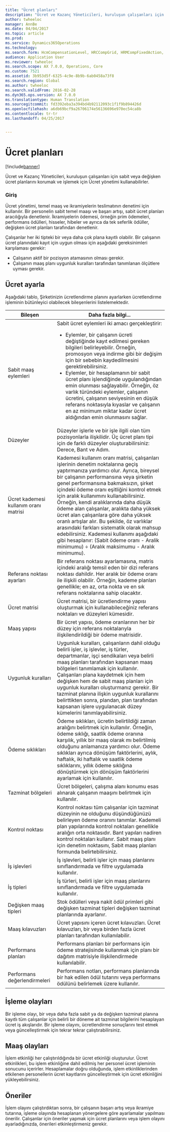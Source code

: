 ```yaml
---
title: "Ücret planları"
description: "Ücret ve Kazanç Yöneticileri, kuruluşun çalışanları için sabit veya değişken ücret planlarını korumak ve işlemek için Ücret yönetimi kullanabilirler."
author: twheeloc
manager: AnnBe
ms.date: 04/04/2017
ms.topic: article
ms.prod: 
ms.service: Dynamics365Operations
ms.technology: 
ms.search.form: HcmCompensationLevel, HRCCompGrid, HRMCompFixedAction, HRMCompFixedBudget, HRMCompFixedPlanTable
audience: Application User
ms.reviewer: twheeloc
ms.search.scope: AX 7.0.0, Operations, Core
ms.custom: 7521
ms.assetid: 3b953d5f-6325-4c9e-8b9b-6ab0458a73f8
ms.search.region: Global
ms.author: twheeloc
ms.search.validFrom: 2016-02-28
ms.dyn365.ops.version: AX 7.0.0
ms.translationtype: Human Translation
ms.sourcegitcommit: fd3392eba3a394bd4b92112093c1f1f9b894426d
ms.openlocfilehash: a6db69bcf9a26706174e56136696e970ec54ca8b
ms.contentlocale: tr-tr
ms.lasthandoff: 04/25/2017


---
```


# <a name="compensation-plans"></a>Ücret planları

[!include[banner](includes/banner.md)]


Ücret ve Kazanç Yöneticileri, kuruluşun çalışanları için sabit veya değişken ücret planlarını korumak ve işlemek için Ücret yönetimi kullanabilirler.

### <a name="introduction"></a>Giriş

Ücret yönetimi, temel maaş ve ikramiyelerin teslimatının denetimi için kullanılır. Bir personelin sabit temel maaşı ve başarı artışı, sabit ücret planları aracılığıyla denetlenir. İkramiyelerin ödemesi, örneğin prim ödemeleri, performans ödülleri, hisseler, hibeler ve ayrıca da tek seferlik ödüller, değişken ücret planları tarafından denetlenir. 

Çalışanlar her iki tipteki bir veya daha çok plana kayıtlı olabilir. Bir çalışanın ücret planındaki kayıt için uygun olması için aşağıdaki gereksinimleri karşılaması gerekir:
-   Çalışanın aktif bir pozisyon atamasının olması gerekir.
-   Çalışanın maaş planı uygunluk kuralları tarafından tanımlanan ölçütlere uyması gerekir.

## <a name="compensation-setup"></a> Ücret ayarla
Aşağıdaki tablo, Şirketinizin ücretlendirme planını ayarlarken ücretlendirme işleminin bütünleyici olabilecek bileşenlerini listelemektedir.

<table>
<thead>
<tr class="header">
<th>Bileşen</th>
<th>Daha fazla bilgi...</th>
</tr>
</thead>
<tbody>
<tr class="odd">
<td>Sabit maaş eylemleri</td>
<td>Sabit ücret eylemleri iki amacı gerçekleştirir:
<ul>
<li>Eylemler, bir çalışanın ücreti değiştiğinde kayıt edilmesi gereken bilgileri belirleyebilir. Örneğin, promosyon veya indirme gibi bir değişim için bir sebebin kaydedilmesini gerektirebilirsiniz.</li>
<li>Eylemler, bir hesaplamanın bir sabit ücret planı işlendiğinde uygulandığından emin olunması sağlayabilir.  Örneğin, öz varlık türündeki eylemler, çalışanın ücretini, çalışanın seviyesinin en düşük referans noktasıyla kıyaslar ve çalışanın en az minimum miktar kadar ücret aldığından emin olunmasını sağlar.</li>
</ul></td>
</tr>
<tr class="even">
<td>Düzeyler</td>
<td>Düzeyler işlerle ve bir işle ilgili olan tüm pozisyonlarla ilişkilidir. Üç ücret planı tipi için de farklı düzeyler oluşturabilirsiniz: Derece, Bant ve Adım.</td>
</tr>
<tr class="odd">
<td>Ücret kademesi kullanım oranı matrisi</td>
<td>Kademesi kullanım oranı matrisi, çalışanları işlerinin denetim noktalarına geçiş yaptırmanıza yardımcı olur. Ayrıca, bireysel bir çalışanın performansına veya şirketin genel performansına bakmaksızın, şirket içindeki ödeme oranı eşitliğini kontrol etmek için aralık kullanımını kullanabilirsiniz. Örneğin, kendi aralıklarında daha düşük ödeme alan çalışanlar, aralıkta daha yüksek ücret alan çalışanlara göre daha yüksek oranlı artışlar alır. Bu şekilde, öz varlıklar arasındaki farkları sistematik olarak mahsup edebilirsiniz. Kademesi kullanımı aşağıdaki gibi hesaplanır: (Sabit ödeme oranı - Aralik minimumu) ÷ (Aralık maksimumu - Aralık minimumu).</td>
</tr>
<tr class="even">
<td>Referans noktası ayarları</td>
<td>Bir referans noktası ayarlamasına, matris içindeki aralığı temsil eden bir dizi referans noktası dahildir. Her aralık bir ödeme oranı ile ilişkili olabilir. Örneğin, kademe planları genellikle; en az, orta nokta ve en sık referans noktalarına sahip olacaktır.</td>
</tr>
<tr class="odd">
<td>Ücret matrisi</td>
<td>Ücret matrisi, bir ücretlendirme yapısı oluşturmak için kullanabileceğiniz referans noktaları ve düzeyleri kümesidir.</td>
</tr>
<tr class="even">
<td>Maaş yapısı</td>
<td>Bir ücret yapısı, ödeme oranlarının her bir düzey için referans noktalarıyla ilişkilendirildiği bir ödeme matrisidir.</td>
</tr>
<tr class="odd">
<td>Uygunluk kuralları</td>
<td>Uygunluk kuralları, çalışanların dahil olduğu belirli işler, iş işlevler, iş türler, departmanlar, işçi sendikaları veya belirli maaş planları tarafından kapsanan maaş bölgeleri tanımlamak için kullanılır. Çalışanları plana kaydetmek için hem değişken hem de sabit maaş planları için uygunluk kuralları oluşturmanız gerekir. Bir tazminat planına ilişkin uygunluk kurallarını belirttikten sonra, plandan, plan tarafından kapsanan işlere uygulanacak düzey kümelerini tanımlayabilirsiniz.</td>
</tr>
<tr class="even">
<td>Ödeme sıklıkları</td>
<td>Ödeme sıklıkları, ücretin belirtildiği zaman aralığını belirtmek için kullanılır.  Örneğin, ödeme sıklığı, saatlik ödeme oranına karşılık, yıllık bir maaş olarak mı belirtilmiş olduğunu anlamanıza yardımcı olur. Ödeme sıklıkları ayrıca dönüşüm faktörlerini, aylık, haftalık, iki haftalık ve saatlik ödeme sıklıklarını, yıllık ödeme sıklığına dönüştürmek için dönüşüm faktörlerini ayarlamak için kullanılır.</td>
</tr>
<tr class="odd">
<td>Tazminat bölgeleri</td>
<td>Ücret bölgeleri, çalışma alanı konumu esas alınarak çalışanın maaşını belirtmek için kullanılır.</td>
</tr>
<tr class="even">
<td>Kontrol noktası</td>
<td>Kontrol noktası tüm çalışanlar için tazminat düzeyinin ne olduğunu düşündüğünüzü belirleyen ödeme oranını tanımlar. Kademeli plan yapılarında kontrol noktaları genellikle aralığın orta noktasıdır. Bant yapıları nadiren kontrol noktaları kullanır. Sabit maaş planı için denetim noktasını, Sabit maaş planları formunda belirtebilirsiniz.</td>
</tr>
<tr class="odd">
<td>İş işlevleri</td>
<td>İş işlevleri, belirli işler için maaş planlarını sınıflandırmada ve filtre uygulamada kullanılır.</td>
</tr>
<tr class="even">
<td>İş tipleri</td>
<td>İş türleri, belirli işler için maaş planlarını sınıflandırmada ve filtre uygulamada kullanılır.</td>
</tr>
<tr class="odd">
<td>Değişken maaş tipleri</td>
<td>Stok ödülleri veya nakit ödül primleri gibi değişken tazminat tipleri değişken tazminat planlarında ayarlanır.</td>
</tr>
<tr class="even">
<td>Maaş kılavuzları</td>
<td>Ücret yapısını içeren ücret kılavuzları.  Ücret kılavuzları, bir veya birden fazla ücret planları tarafından kullanılabilir.</td>
</tr>
<tr class="odd">
<td>Performans planları</td>
<td>Performans planları bir performans için ödeme stratejisinde kullanmak için planı bir dağıtım matrisiyle ilişkilendirmede kullanılabilir.</td>
</tr>
<tr class="even">
<td>Performans değerlendirmeleri</td>
<td>Performans notları, performans planlarında bir hak edilen ödül tutarını veya performans ödülünü belirlemek üzere kullanılır.</td>
</tr>
</tbody>
</table>

## <a name="process-events"></a> İşleme olayları
Bir işleme olayı, bir veya daha fazla sabit ya da değişken tazminat planına kayıtlı tüm çalışanlar için belirli bir döneme ait tazminat bilgilerini hesaplayan ücret iş akışlarıdır. Bir işleme olayını, ücretlendirme sonuçlarını test etmek veya güncelleştirmek için tekrar tekrar çalıştırabilirsiniz.

<a name="compensation-events"></a>Maaş olayları
-------------------

İşlem etkinliği her çalıştırıldığında bir ücret etkinliği oluşturulur.  Ücret etkinlikleri, bu işlem etkinliğine dahil edilmiş her personel ücret işleminin sonucunu içerirler.  Hesaplamalar doğru olduğunda, işlem etkinliklerinden etkilenen personellerin ücret kayıtlarını güncelleştirmek için ücret etkinliğini yükleyebilirsiniz.

## <a name="recommendations"></a> Öneriler
İşlem olayını çalıştırdıktan sonra, bir çalışanın başarı artış veya ikramiye tutarına, işleme olayında hesaplanan yönergelere göre ayarlamalar yapılması önerilir. Çalışanlar için öneriler yapmak için ücret planlarını veya işlem olayını ayarladığınızda, önerileri etkinleştirmeniz gerekir.




